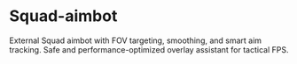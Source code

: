# Squad-aimbot
External Squad aimbot with FOV targeting, smoothing, and smart aim tracking. Safe and performance-optimized overlay assistant for tactical FPS.
